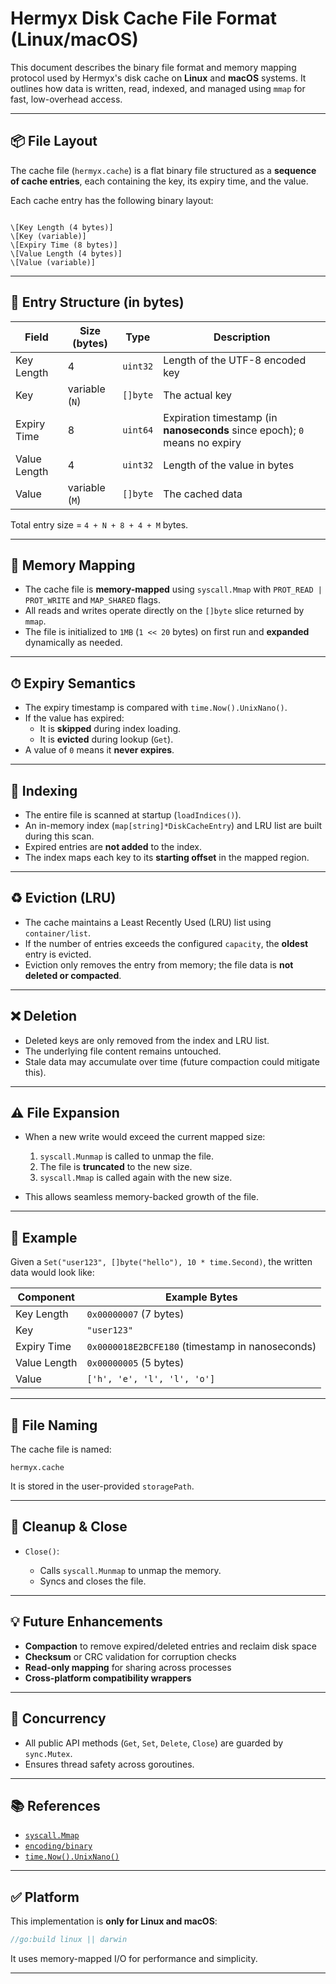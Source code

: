 # Hermyx Disk Cache File Format (Linux/macOS)

This document describes the binary file format and memory mapping protocol used by Hermyx's disk cache on **Linux** and **macOS** systems. It outlines how data is written, read, indexed, and managed using `mmap` for fast, low-overhead access.

---

## 📦 File Layout

The cache file (`hermyx.cache`) is a flat binary file structured as a **sequence of cache entries**, each containing the key, its expiry time, and the value.

Each cache entry has the following binary layout:

```

\[Key Length (4 bytes)]
\[Key (variable)]
\[Expiry Time (8 bytes)]
\[Value Length (4 bytes)]
\[Value (variable)]

````

---

## 🧱 Entry Structure (in bytes)

| Field         | Size (bytes)         | Type          | Description                                                                 |
|---------------|----------------------|---------------|-----------------------------------------------------------------------------|
| Key Length    | 4                    | `uint32`      | Length of the UTF-8 encoded key                                             |
| Key           | variable (`N`)       | `[]byte`      | The actual key                                                              |
| Expiry Time   | 8                    | `uint64`      | Expiration timestamp (in **nanoseconds** since epoch); `0` means no expiry |
| Value Length  | 4                    | `uint32`      | Length of the value in bytes                                                |
| Value         | variable (`M`)       | `[]byte`      | The cached data                                                             |

Total entry size = `4 + N + 8 + 4 + M` bytes.

---

## 🧠 Memory Mapping

- The cache file is **memory-mapped** using `syscall.Mmap` with `PROT_READ | PROT_WRITE` and `MAP_SHARED` flags.
- All reads and writes operate directly on the `[]byte` slice returned by `mmap`.
- The file is initialized to `1MB` (`1 << 20` bytes) on first run and **expanded** dynamically as needed.

---

## ⏱ Expiry Semantics

- The expiry timestamp is compared with `time.Now().UnixNano()`.
- If the value has expired:
  - It is **skipped** during index loading.
  - It is **evicted** during lookup (`Get`).
- A value of `0` means it **never expires**.

---

## 🧭 Indexing

- The entire file is scanned at startup (`loadIndices()`).
- An in-memory index (`map[string]*DiskCacheEntry`) and LRU list are built during this scan.
- Expired entries are **not added** to the index.
- The index maps each key to its **starting offset** in the mapped region.

---

## ♻️ Eviction (LRU)

- The cache maintains a Least Recently Used (LRU) list using `container/list`.
- If the number of entries exceeds the configured `capacity`, the **oldest** entry is evicted.
- Eviction only removes the entry from memory; the file data is **not deleted or compacted**.

---

## ❌ Deletion

- Deleted keys are only removed from the index and LRU list.
- The underlying file content remains untouched.
- Stale data may accumulate over time (future compaction could mitigate this).

---

## ⚠️ File Expansion

- When a new write would exceed the current mapped size:
  1. `syscall.Munmap` is called to unmap the file.
  2. The file is **truncated** to the new size.
  3. `syscall.Mmap` is called again with the new size.

- This allows seamless memory-backed growth of the file.

---

## 🧪 Example

Given a `Set("user123", []byte("hello"), 10 * time.Second)`, the written data would look like:

| Component     | Example Bytes                                           |
|---------------|---------------------------------------------------------|
| Key Length    | `0x00000007` (7 bytes)                                  |
| Key           | `"user123"`                                             |
| Expiry Time   | `0x0000018E2BCFE180` (timestamp in nanoseconds)         |
| Value Length  | `0x00000005` (5 bytes)                                  |
| Value         | `['h', 'e', 'l', 'l', 'o']`                             |

---

## 📁 File Naming

The cache file is named:

```text
hermyx.cache
````

It is stored in the user-provided `storagePath`.

---

## 🧹 Cleanup & Close

* `Close()`:

  * Calls `syscall.Munmap` to unmap the memory.
  * Syncs and closes the file.

---

## 💡 Future Enhancements

* **Compaction** to remove expired/deleted entries and reclaim disk space
* **Checksum** or CRC validation for corruption checks
* **Read-only mapping** for sharing across processes
* **Cross-platform compatibility wrappers**

---

## 🔐 Concurrency

* All public API methods (`Get`, `Set`, `Delete`, `Close`) are guarded by `sync.Mutex`.
* Ensures thread safety across goroutines.

---

## 📚 References

* [`syscall.Mmap`](https://pkg.go.dev/syscall#Mmap)
* [`encoding/binary`](https://pkg.go.dev/encoding/binary)
* [`time.Now().UnixNano()`](https://pkg.go.dev/time#Time.UnixNano)

---

## ✅ Platform

This implementation is **only for Linux and macOS**:

```go
//go:build linux || darwin
```

It uses memory-mapped I/O for performance and simplicity.

---
